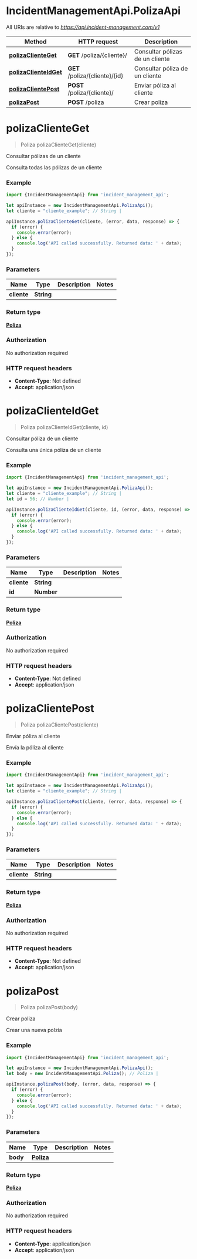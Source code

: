 # IncidentManagementApi.PolizaApi

All URIs are relative to *https://api.incident-management.com/v1*

Method | HTTP request | Description
------------- | ------------- | -------------
[**polizaClienteGet**](PolizaApi.md#polizaClienteGet) | **GET** /poliza/{cliente}/ | Consultar pólizas de un cliente
[**polizaClienteIdGet**](PolizaApi.md#polizaClienteIdGet) | **GET** /poliza/{cliente}/{id} | Consultar póliza de un cliente
[**polizaClientePost**](PolizaApi.md#polizaClientePost) | **POST** /poliza/{cliente}/ | Enviar póliza al cliente
[**polizaPost**](PolizaApi.md#polizaPost) | **POST** /poliza | Crear poliza

<a name="polizaClienteGet"></a>
# **polizaClienteGet**
> Poliza polizaClienteGet(cliente)

Consultar pólizas de un cliente

Consulta todas las pólizas de un cliente

### Example
```javascript
import {IncidentManagementApi} from 'incident_management_api';

let apiInstance = new IncidentManagementApi.PolizaApi();
let cliente = "cliente_example"; // String | 

apiInstance.polizaClienteGet(cliente, (error, data, response) => {
  if (error) {
    console.error(error);
  } else {
    console.log('API called successfully. Returned data: ' + data);
  }
});
```

### Parameters

Name | Type | Description  | Notes
------------- | ------------- | ------------- | -------------
 **cliente** | **String**|  | 

### Return type

[**Poliza**](Poliza.md)

### Authorization

No authorization required

### HTTP request headers

 - **Content-Type**: Not defined
 - **Accept**: application/json

<a name="polizaClienteIdGet"></a>
# **polizaClienteIdGet**
> Poliza polizaClienteIdGet(cliente, id)

Consultar póliza de un cliente

Consulta una única póliza de un cliente

### Example
```javascript
import {IncidentManagementApi} from 'incident_management_api';

let apiInstance = new IncidentManagementApi.PolizaApi();
let cliente = "cliente_example"; // String | 
let id = 56; // Number | 

apiInstance.polizaClienteIdGet(cliente, id, (error, data, response) => {
  if (error) {
    console.error(error);
  } else {
    console.log('API called successfully. Returned data: ' + data);
  }
});
```

### Parameters

Name | Type | Description  | Notes
------------- | ------------- | ------------- | -------------
 **cliente** | **String**|  | 
 **id** | **Number**|  | 

### Return type

[**Poliza**](Poliza.md)

### Authorization

No authorization required

### HTTP request headers

 - **Content-Type**: Not defined
 - **Accept**: application/json

<a name="polizaClientePost"></a>
# **polizaClientePost**
> Poliza polizaClientePost(cliente)

Enviar póliza al cliente

Envía la póliza al cliente

### Example
```javascript
import {IncidentManagementApi} from 'incident_management_api';

let apiInstance = new IncidentManagementApi.PolizaApi();
let cliente = "cliente_example"; // String | 

apiInstance.polizaClientePost(cliente, (error, data, response) => {
  if (error) {
    console.error(error);
  } else {
    console.log('API called successfully. Returned data: ' + data);
  }
});
```

### Parameters

Name | Type | Description  | Notes
------------- | ------------- | ------------- | -------------
 **cliente** | **String**|  | 

### Return type

[**Poliza**](Poliza.md)

### Authorization

No authorization required

### HTTP request headers

 - **Content-Type**: Not defined
 - **Accept**: application/json

<a name="polizaPost"></a>
# **polizaPost**
> Poliza polizaPost(body)

Crear poliza

Crear una nueva polzia

### Example
```javascript
import {IncidentManagementApi} from 'incident_management_api';

let apiInstance = new IncidentManagementApi.PolizaApi();
let body = new IncidentManagementApi.Poliza(); // Poliza | 

apiInstance.polizaPost(body, (error, data, response) => {
  if (error) {
    console.error(error);
  } else {
    console.log('API called successfully. Returned data: ' + data);
  }
});
```

### Parameters

Name | Type | Description  | Notes
------------- | ------------- | ------------- | -------------
 **body** | [**Poliza**](Poliza.md)|  | 

### Return type

[**Poliza**](Poliza.md)

### Authorization

No authorization required

### HTTP request headers

 - **Content-Type**: application/json
 - **Accept**: application/json

